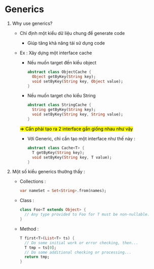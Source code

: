 # Generics

1. Why use generics?
   
   - Chỉ định một kiểu dữ liệu chung  để generate code
     
     - Giúp tăng khả năng tái sử dụng code 
   
   - Ex : Xây dựng một interface cache
     
     - Nếu muốn target đến kiểu object
       
       ```dart
       abstract class ObjectCache {
         Object getByKey(String key);
         void setByKey(String key, Object value);
       }
       ```
     
     - Nếu muốn target cho kiểu String
       
       ```dart
       abstract class StringCache {
         String getByKey(String key);
         void setByKey(String key, String value);
       }
       ```
     
     <mark>=> Cần phải tạo ra 2 interface gần giống nhau như vậy </mark>
     
     - Với Generic, chỉ cần tạo một interface như thế này : 
       
       ```dart
       abstract class Cache<T> {
         T getByKey(String key);
         void setByKey(String key, T value);
       }
       ```

2. Một số kiểu generics thường thấy : 
   
   - Collections :
     
     ```dart
     var nameSet = Set<String>.from(names);
     ```
   
   - Class : 
     
     ```dart
     class Foo<T extends Object> {
       // Any type provided to Foo for T must be non-nullable.
     }
     ```
   
   - Method :
     
     ```dart
     T first<T>(List<T> ts) {
       // Do some initial work or error checking, then...
       T tmp = ts[0];
       // Do some additional checking or processing...
       return tmp;
     }
     ```
     
     
